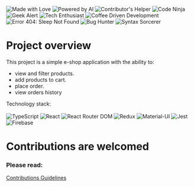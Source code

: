 ![Made with Love](https://img.shields.io/badge/Made%20with-Love-red)
![Powered by AI](https://img.shields.io/badge/Powered%20by-AI-blue)
![Contributor's Helper](https://img.shields.io/badge/Contributor's-Helper-success)
![Code Ninja](https://img.shields.io/badge/Code-Ninja-green)
![Geek Alert](https://img.shields.io/badge/Geek-Alert-yellow)
![Tech Enthusiast](https://img.shields.io/badge/Tech-Enthusiast-orange)
![Coffee Driven Development](https://img.shields.io/badge/Coffee%20Driven-Development-brown)
![Error 404: Sleep Not Found](https://img.shields.io/badge/Error%20404-Sleep%20Not%20Found-lightgrey)
![Bug Hunter](https://img.shields.io/badge/Bug-Hunter-blueviolet)
![Syntax Sorcerer](https://img.shields.io/badge/Syntax-Sorcerer-purple)

# Project overview

This project is a simple e-shop application with the ability to:
- view and filter products.
- add products to cart.
- place order.
- view orders history


Technology stack: <br/><br/>
![TypeScript](https://img.shields.io/badge/-TypeScript-3178C6?logo=typescript&logoColor=white)
![React](https://img.shields.io/badge/-React-61DAFB?logo=react&logoColor=white)
![React Router DOM](https://img.shields.io/badge/-React_Router_DOM-CA4245?logo=react-router&logoColor=white)
![Redux](https://img.shields.io/badge/-Redux-764ABC?logo=redux&logoColor=white)
![Material-UI](https://img.shields.io/badge/-Material--UI-0081CB?color=0081CB)
![Jest](https://img.shields.io/badge/-Jest-C21325?logo=jest&logoColor=white)
![Firebase](https://img.shields.io/badge/-Firebase-FFCA28?logo=firebase&logoColor=white)

# Contributions are welcomed

### Please read: <br/>
[Contributions Guidelines](CONTRIBUTIONS.md)


